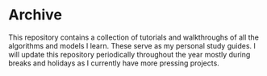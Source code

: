 # Archive
This repository contains a collection of tutorials and walkthroughs of all the algorithms and models I learn. These serve as my personal study guides. I will update this repository periodically throughout the year mostly during breaks and holidays as I currently have more pressing projects.
